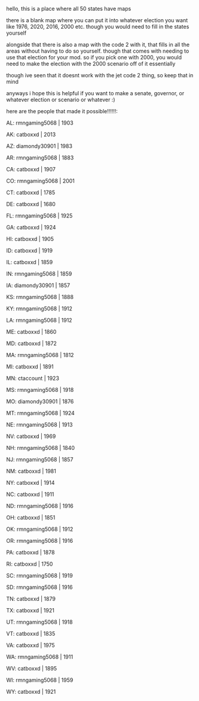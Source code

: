 hello, this is a place where all 50 states have maps

there is a blank map where you can put it into whatever election you want like 1976, 2020, 2016, 2000 etc. though you would need to fill in the states yourself

alongside that there is also a map with the code 2 with it, that fills in all the areas without having to do so yourself. though that comes with needing to use that election for your mod. so if you pick one with 2000, you would need to make the election with the 2000 scenario off of it essentially

though ive seen that it doesnt work with the jet code 2 thing, so keep that in mind

anyways i hope this is helpful if you want to make a senate, governor, or whatever election or scenario or whatever :)


here are the people that made it possible!!!!!!:

AL: rmngaming5068 | 1903

AK: catboxxd | 2013

AZ: diamondy30901 | 1983

AR: rmngaming5068 | 1883

CA: catboxxd | 1907

CO: rmngaming5068 | 2001

CT: catboxxd | 1785

DE: catboxxd | 1680

FL: rmngaming5068 | 1925

GA: catboxxd | 1924

HI: catboxxd | 1905

ID: catboxxd | 1919

IL: catboxxd | 1859

IN: rmngaming5068 | 1859

IA: diamondy30901 | 1857

KS: rmngaming5068 | 1888

KY: rmngaming5068 | 1912

LA: rmngaming5068 | 1912

ME: catboxxd | 1860

MD: catboxxd | 1872

MA: rmngaming5068 | 1812

MI: catboxxd | 1891

MN: ctaccount | 1923

MS: rmngaming5068 | 1918

MO: diamondy30901 | 1876

MT: rmngaming5068 | 1924

NE: rmngaming5068 | 1913

NV: catboxxd | 1969

NH: rmngaming5068 | 1840

NJ: rmngaming5068 | 1857

NM: catboxxd | 1981

NY: catboxxd | 1914

NC: catboxxd | 1911

ND: rmngaming5068 | 1916

OH: catboxxd | 1851

OK: rmngaming5068 | 1912

OR: rmngaming5068 | 1916

PA: catboxxd | 1878

RI: catboxxd | 1750

SC: rmngaming5068 | 1919

SD: rmngaming5068 | 1916

TN: catboxxd | 1879

TX: catboxxd | 1921

UT: rmngaming5068 | 1918

VT: catboxxd | 1835

VA: catboxxd | 1975

WA: rmngaming5068 | 1911

WV: catboxxd | 1895

WI: rmngaming5068 | 1959

WY: catboxxd | 1921
